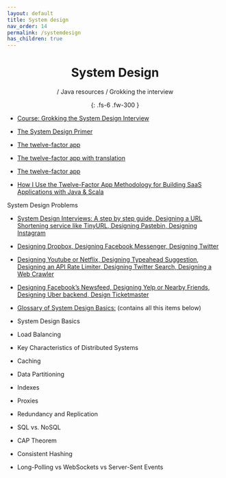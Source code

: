 ```yaml
---
layout: default
title: System design
nav_order: 14
permalink: /systemdesign
has_children: true
---
```

<div align="center" markdown="1">
<h1>System Design</h1> / Java resources / Grokking the interview

{: .fs-6 .fw-300 }
</div>


 - <a href="http://ru.wikipedia.org/wiki/Сервис-ориентированная_архитектура">Course: Grokking the System Design Interview</a> 
 
 - <a href="https://github.com/donnemartin/system-design-primer">The System Design Primer</a>
 
 - <a href="https://12factor.net/build-release-run">The twelve-factor app</a>
 - <a href="https://12factor.net/ru/">The twelve-factor app with translation</a>
 - <a href="https://12factor.net/ru/">The twelve-factor app</a>
 - <a href="https://medium.com/hashmapinc/how-i-use-the-twelve-factor-app-methodology-for-building-saas-applications-with-java-scala-4cdb668cc908">How I Use the Twelve-Factor App Methodology for Building SaaS Applications with Java & Scala</a>
 
 
 System Design Problems
 
 - <a href="https://coursehunters.online/t/educative-io-design-gurus-grokking-the-system-design-interview-part-1/579">System Design Interviews: A step by step guide, Designing a URL Shortening service like TinyURL, Designing Pastebin, Designing Instagram</a>
 
 - <a href="https://coursehunters.online/t/educative-io-design-gurus-grokking-the-system-design-interview-part-2/580">Designing Dropbox, Designing Facebook Messenger, Designing Twitter</a>
 
 - <a href="https://coursehunters.online/t/educative-io-design-gurus-grokking-the-system-design-interview-part-3/581">Designing Youtube or Netflix, Designing Typeahead Suggestion, Designing an API Rate Limiter, Designing Twitter Search, Designing a Web Crawler</a>
 
 - <a href="https://coursehunters.online/t/educative-io-design-gurus-grokking-the-system-design-interview-part-4/583">Designing Facebook’s Newsfeed, Designing Yelp or Nearby Friends, Designing Uber backend, Design Ticketmaster</a>
 
 - <a href="https://coursehunters.online/t/educative-io-design-gurus-grokking-the-system-design-interview-part-5/584">Glossary of System Design Basics:</a> (contains all this items below)
 
 - System Design Basics
 - Load Balancing
 - Key Characteristics of Distributed Systems
 - Caching
 - Data Partitioning
 - Indexes
 - Proxies
 - Redundancy and Replication
 - SQL vs. NoSQL
 - CAP Theorem
 - Consistent Hashing
 - Long-Polling vs WebSockets vs Server-Sent Events